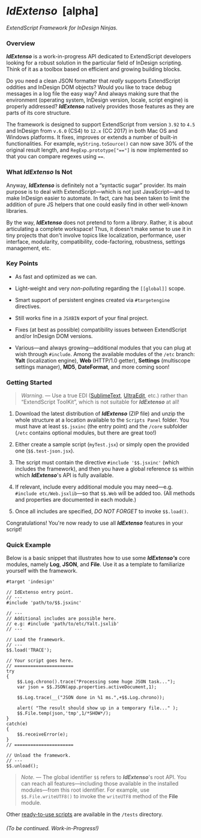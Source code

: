 # *IdExtenso*  [alpha]

*ExtendScript Framework for InDesign Ninjas.*

### Overview

***IdExtenso*** is a work-in-progress API dedicated to ExtendScript developers looking for a robust solution in the particular field of InDesign scripting. Think of it as a toolbox based on efficient and growing building blocks.

Do you need a clean JSON formatter that *really* supports ExtendScript oddities and InDesign DOM objects? Would you like to trace debug messages in a log file the easy way? And always making sure that the environment (operating system, InDesign version, locale, script engine) is properly addressed? ***IdExtenso*** natively provides those features as they are parts of its core structure.

The framework is designed to support ExtendScript from version `3.92` to `4.5` and InDesign from `v.6.0` (CS4) to `12.x` (CC 2017) in both Mac OS and Windows platforms. It fixes, improves or extends a number of built-in functionalities. For example, `myString.toSource()` can now save 30% of the original result length, and `RegExp.prototype["=="]` is now implemented so that you can compare regexes using `==`.

### What *IdExtenso* Is Not

Anyway, ***IdExtenso*** is definitely not a “syntactic sugar” provider. Its main purpose is to deal with ExtendScript—which is not just JavaScript—and to make InDesign easier to automate. In fact, care has been taken to limit the addition of pure JS helpers that one could easily find in other well-known libraries.

By the way, ***IdExtenso*** does not pretend to form a *library*. Rather, it is about articulating a complete workspace! Thus, it doesn't make sense to use it in tiny projects that don't involve topics like localization, performance, user interface, modularity, compatibility, code-factoring, robustness, settings management, etc.

### Key Points

- As fast and optimized as we can.

- Light-weight and very *non-polluting* regarding the `[[global]]` scope.

- Smart support of persistent engines created via `#targetengine` directives.

- Still works fine in a `JSXBIN` export of your final project.

- Fixes (at best as possible) compatibility issues between ExtendScript and/or InDesign DOM versions.

- Various—and always growing—additional modules that you can plug at wish through `#include`. Among the available modules of the `/etc` branch: **Yalt** (localization engine), **Web** (HTTP/1.0 getter), **Settings** (multiscope settings manager), **MD5**, **DateFormat**, and more coming soon!

### Getting Started

> *Warning*. — Use a true EDI ([SublimeText](https://www.sublimetext.com), [UltraEdit](http://www.ultraedit.com), etc.) rather than “ExtendScript ToolKit”, which is not suitable for ***IdExtenso*** at all!

1. Download the latest distribution of ***IdExtenso*** (ZIP file) and unzip the whole structure at a location available to the `Scripts Panel` folder. You must have at least `$$.jsxinc` (the entry point) and the `/core` subfolder (`/etc` contains optional modules, but there are great too!)


2. Either create a sample script (`myTest.jsx`) or simply open the provided one (`$$.test-json.jsx`). 

3. The script must contain the directive `#include '$$.jsxinc'` (which includes the framework), and then you have a global reference `$$` within which ***IdExtenso***'s API is fully available.

4. If relevant, include every additional module you may need—e.g. `#include etc/Web.jsxlib`—so that `$$.Web` will be added too. (All methods and properties are documented in each module.)

5. Once all includes are specified, *DO NOT FORGET* to invoke `$$.load()`.

Congratulations! You're now ready to use all ***IdExtenso*** features in your script!

### Quick Example

Below is a basic snippet that illustrates how to use some ***IdExtenso's*** core modules, namely **Log**, **JSON**, and **File**. Use it as a template to familiarize yourself with the framework.

    #target 'indesign'

    // IdExtenso entry point.
    // ---
    #include 'path/to/$$.jsxinc'

    // ---
    // Additional includes are possible here.
    // e.g: #include 'path/to/etc/Yalt.jsxlib'
    // ---

    // Load the framework.
    // ---
    $$.load('TRACE');

    // Your script goes here.
    // ======================
    try
    {
	    $$.Log.chrono().trace("Processing some huge JSON task...");
	    var json = $$.JSON(app.properties.activeDocument,1);

	    $$.Log.trace(__("JSON done in %1 ms.",+$$.Log.chrono));
	
	    alert( "The result should show up in a temporary file..." );
	    $$.File.temp(json,'tmp',1/*SHOW*/);
    }
    catch(e)
    {
	    $$.receiveError(e);
    }
    // ======================

    // Unload the framework.
    // ---
    $$.unload();

> _Note._ — The global identifier `$$` refers to ***IdExtenso***'s root API. You can reach all features—including those available in the installed modules—from this root identifier. For example, use `$$.File.writeUTF8()` to invoke the `writeUTF8` method of the **File** module.

Other [ready-to-use scripts](tests) are available in the `/tests` directory.

###### *(To be continued. Work-in-Progress!)*

